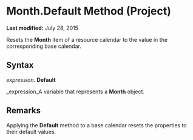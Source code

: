 
# Month.Default Method (Project)

 **Last modified:** July 28, 2015

Resets the  **Month** item of a resource calendar to the value in the corresponding base calendar.

## Syntax

 _expression_. **Default**

 _expression_A variable that represents a  **Month** object.


## Remarks

Applying the  **Default** method to a base calendar resets the properties to their default values.

